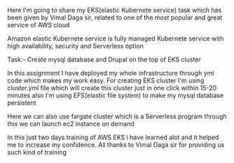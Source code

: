 Here I'm going to share my EKS(elastic Kubernete service) task which has been given by Vimal Daga sir, related to one of the most popular and great service of AWS cloud

Amazon elastic Kubernete service is fully managed Kubernete service with high availability, security and Serverless option

Task:-
Create mysql database and Drupal on the top of EKS cluster

In this assignment I have deployed my whole infrastructure through yml code which makes my work easy. For creating EKS cluster I'm using cluster.yml file which will create this cluster just in one click within 15-20 minutes also I'm using EFS(elastic file system) to make my mysql database persistent

Here we can also use fargate cluster which is a Serverless program through this we can launch ec2 instance on demand

In this just two days training of AWS EKS i have learned alot and it helped me to increase my confidence. All thanks to Vimal Daga sir for providing us such kind of training
